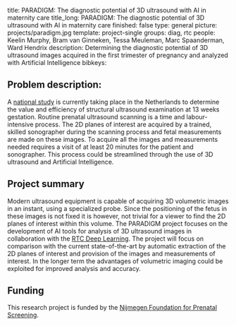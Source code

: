 title: PARADIGM: The diagnostic potential of 3D ultrasound with AI in maternity care
title_long: PARADIGM: The diagnostic potential of 3D ultrasound with AI in maternity care
finished: false
type: general
picture: projects/paradigm.jpg
template: project-single
groups: diag, rtc
people: Keelin Murphy, Bram van Ginneken, Tessa Meuleman, Marc Spaanderman, Ward Hendrix
description: Determining the diagnostic potential of 3D ultrasound images acquired in the first trimester of pregnancy and analyzed with Artificial Intelligence
bibkeys:

## Problem description:
A [national study](https://13wekenecho.org/) is currently taking place in the Netherlands to determine the value and efficiency of structural ultrasound examination at 13 weeks gestation.  Routine prenatal ultrasound scanning is a time and labour-intensive process.  The 2D planes of interest are acquired by a trained, skilled sonographer during the scanning process and fetal measurements are made on these images. To acquire all the images and measurements needed requires a visit of at least 20 minutes for the patient and sonographer.  This process could be streamlined through the use of 3D ultrasound and Artificial Intelligence.


## Project summary
Modern ultrasound equipment is capable of acquiring 3D volumetric images in an instant, using a specialized probe. Since the positioning of the fetus in these images is not fixed it is however, not trivial for a viewer to find the 2D planes of interest within this volume.  The PARADIGM project focuses on the development of AI tools for analysis of 3D ultrasound images in collaboration with the [RTC Deep Learning](https://rtc.diagnijmegen.nl/). The project will focus on comparison with the current state-of-the-art by automatic extraction of the 2D planes of interest and provision of the images and measurements of interest.  In the longer term the advantages of volumetric imaging could be exploited for improved analysis and accuracy. 


## Funding
This research project is funded by the [Nijmegen Foundation for Prenatal Screening](https://www.spn-regionijmegen.nl/).
